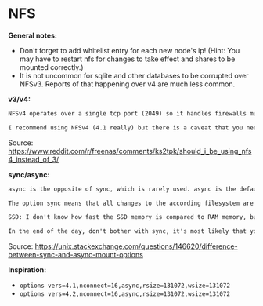 NFS
===

__General notes:__

- Don't forget to add whitelist entry for each new node's ip! (Hint: You may have to restart nfs for changes to take effect and shares to be mounted correctly.)
- It is not uncommon for sqlite and other databases to be corrupted over NFSv3. Reports of that happening over v4 are much less common.

__v3/v4:__

```md
NFSv4 operates over a single tcp port (2049) so it handles firewalls much better. NFSv4 uses larger wsize and rsize so it has better performance in most cases.

I recommend using NFSv4 (4.1 really) but there is a caveat that you need to disable some of the features for it to work seamlessly when you do not have a unified authentication namespace. So save yourself a headache and set NFSv3 ownership model for NFSv4 unless you know what you are doing.
```

Source: https://www.reddit.com/r/freenas/comments/ks2tpk/should_i_be_using_nfs4_instead_of_3/

__sync/async:__

```md
async is the opposite of sync, which is rarely used. async is the default, you don't need to specify that explicitly in releases of nfs-utils up to and including 1.0.0. In all releases after 1.0.0, sync is the default, and async must be explicitly requested if needed.

The option sync means that all changes to the according filesystem are immediately flushed to disk; the respective write operations are being waited for. For mechanical drives that means a huge slow down since the system has to move the disk heads to the right position; with sync the userland process has to wait for the operation to complete. In contrast, with async the system buffers the write operation and optimizes the actual writes; meanwhile, instead of being blocked the process in userland continues to run. (If something goes wrong, then close() returns -1 with errno = EIO.)

SSD: I don't know how fast the SSD memory is compared to RAM memory, but certainly it is not faster, so sync is likely to give a performance penalty, although not as bad as with mechanical disk drives. As of the lifetime, the wisdom is still valid, since writing to a SSD a lot "wears" it off. The worst scenario would be a process that makes a lot of changes to the same place; with sync each of them hits the SSD, while with async (the default) the SSD won't see most of them due to the kernel buffering.

In the end of the day, don't bother with sync, it's most likely that you're fine with async.
```

Source: https://unix.stackexchange.com/questions/146620/difference-between-sync-and-async-mount-options

__Inspiration:__

- `options vers=4.1,nconnect=16,async,rsize=131072,wsize=131072`
- `options vers=4.2,nconnect=16,async,rsize=131072,wsize=131072`
